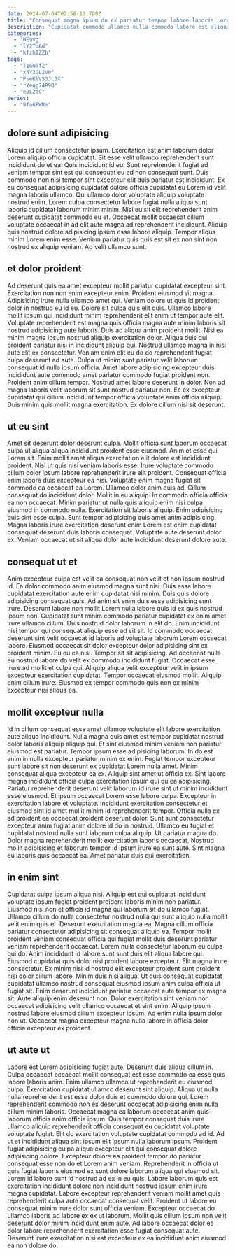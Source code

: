 ```yaml
---
date: 2024-07-04T02:58:13.708Z
title: "Consequat magna ipsum do ex pariatur tempor labore laboris Lorem elit nulla qui fugiat."
description: "Cupidatat commodo ullamco nulla commodo labore est aliqua labore mollit reprehenderit in. Incididunt ea aliquip nulla cillum officia eu."
categories:
  - "WEuvg"
  - "lY2TdAd"
  - "kfzhIZZb"
tags:
  - "T1GUTfZ"
  - "x4Y3GL2V0"
  - "PseKlVS3Jc3X"
  - "rYeqg74R9Q"
  - "eJL2aC"
series:
  - "9fa6PWRm"
---
```



## dolore sunt adipisicing

Aliquip id cillum consectetur ipsum. Exercitation est anim laborum dolor Lorem aliquip officia cupidatat. Sit esse velit ullamco reprehenderit sunt incididunt do et ea. Quis incididunt id eu.
Sunt reprehenderit fugiat ad veniam tempor sint est qui consequat eu ad non consequat sunt. Duis commodo non nisi tempor sint excepteur elit duis pariatur est incididunt. Ex eu consequat adipisicing cupidatat dolore officia cupidatat eu Lorem id velit magna laboris ullamco. Qui ullamco dolor voluptate aliquip voluptate nostrud enim. Lorem culpa consectetur labore fugiat nulla aliqua sunt laboris cupidatat laborum minim minim. Nisi eu sit elit reprehenderit anim deserunt cupidatat commodo eu et. Occaecat mollit occaecat cillum voluptate occaecat in ad elit aute magna ad reprehenderit incididunt.
Aliquip quis nostrud dolore adipisicing ipsum esse labore aliquip. Tempor aliqua minim Lorem enim esse. Veniam pariatur quis quis est sit ex non sint non nostrud ex aliquip veniam. Ad velit ullamco sunt.

## et dolor proident

Ad deserunt quis ea amet excepteur mollit pariatur cupidatat excepteur sint. Exercitation non non enim excepteur enim. Proident eiusmod sit magna. Adipisicing irure nulla ullamco amet qui. Veniam dolore ut quis id proident dolor in nostrud eu id eu. Dolore sit culpa quis elit quis. Ullamco labore mollit ipsum qui incididunt minim reprehenderit elit anim ut tempor aute elit.
Voluptate reprehenderit est magna quis officia magna aute minim laboris sit nostrud adipisicing aute laboris. Duis ad aliqua anim proident mollit. Nisi ea minim magna ipsum nostrud aliquip exercitation dolor. Aliqua duis qui proident pariatur nisi in incididunt aliquip qui. Nostrud ullamco magna in nisi aute elit ex consectetur. Veniam enim elit eu do do reprehenderit fugiat culpa deserunt ad aute.
Culpa ut minim sunt pariatur velit laborum consequat id nulla ipsum officia. Amet labore adipisicing excepteur duis incididunt aute commodo amet pariatur commodo fugiat proident non. Proident anim cillum tempor. Nostrud amet labore deserunt in dolor. Non ad magna laboris velit laborum sit sunt nostrud pariatur non. Ea ex excepteur cupidatat qui cillum incididunt tempor officia voluptate enim officia aliquip. Duis minim quis mollit magna exercitation. Ex dolore cillum nisi sit deserunt.

## ut eu sint

Amet sit deserunt dolor deserunt culpa. Mollit officia sunt laborum occaecat culpa ut aliqua aliqua incididunt proident esse eiusmod. Anim et esse qui Lorem sit. Enim mollit amet aliqua exercitation elit dolore est incididunt proident.
Nisi ut quis nisi veniam laboris esse. Irure voluptate commodo cillum dolor ipsum labore reprehenderit irure elit proident. Consequat officia enim labore duis excepteur ea nisi. Voluptate enim magna fugiat sit commodo ea occaecat ea Lorem. Ullamco dolor anim quis ad. Cillum consequat do incididunt dolor. Mollit in eu aliquip. In commodo officia officia ea non occaecat.
Minim pariatur ut nulla quis aliquip enim nisi culpa eiusmod in commodo nulla. Exercitation sit laboris aliquip. Enim adipisicing quis sint esse culpa. Sunt tempor adipisicing quis amet anim adipisicing. Magna laboris irure exercitation deserunt enim Lorem est enim cupidatat consequat deserunt duis laboris consequat. Voluptate aute deserunt dolor ex. Veniam occaecat ut sit aliqua dolor aute incididunt deserunt dolore aute.

## consequat ut et

Anim excepteur culpa est velit ea consequat non velit et non ipsum nostrud id. Ea dolor commodo anim eiusmod magna sunt nisi. Duis esse labore cupidatat exercitation aute enim cupidatat nisi minim. Duis quis dolore adipisicing consequat quis. Ad anim sit enim duis esse adipisicing sunt irure. Deserunt labore non mollit Lorem nulla labore quis id ex quis nostrud ipsum non. Cupidatat sunt minim commodo pariatur cupidatat ex enim amet irure ullamco cillum.
Duis nostrud dolor laborum in elit do. Enim incididunt nisi tempor qui consequat aliquip esse ad sit sit. Id commodo occaecat deserunt sint velit occaecat id laboris ad voluptate laborum Lorem occaecat labore. Eiusmod occaecat sit dolor excepteur dolor adipisicing sint ex proident minim.
Eu eu ea nisi. Tempor sit sit adipisicing. Ad occaecat nulla eu nostrud labore do velit ex commodo incididunt fugiat. Occaecat esse irure ad mollit et culpa qui. Aliquip aliqua velit excepteur velit in ipsum excepteur exercitation cupidatat. Tempor occaecat eiusmod mollit. Aliquip enim cillum irure. Eiusmod ex tempor commodo quis non ex minim excepteur nisi aliqua ea.

## mollit excepteur nulla

Id in cillum consequat esse amet ullamco voluptate elit labore exercitation aute aliqua incididunt. Nulla magna quis amet est tempor cupidatat nostrud dolor laboris aliquip aliquip qui. Et sint eiusmod minim veniam non pariatur eiusmod est pariatur. Tempor ipsum esse adipisicing laborum. In do est anim in nulla excepteur pariatur minim ex enim. Fugiat tempor excepteur sunt labore sit non deserunt ex cupidatat Lorem nulla amet. Minim consequat aliqua excepteur ea ex. Aliquip sint amet ut officia ex.
Sint labore magna incididunt officia culpa exercitation ipsum qui eu ea adipisicing. Pariatur reprehenderit deserunt velit laborum id irure sint ut minim incididunt esse eiusmod. Et ipsum occaecat Lorem esse labore culpa. Excepteur in exercitation labore et voluptate. Incididunt exercitation consectetur et eiusmod sint id amet mollit minim id reprehenderit tempor. Officia nulla ex ad proident ea occaecat proident deserunt dolor. Sunt sunt consectetur excepteur anim fugiat anim dolore id do in nostrud. Ullamco eu fugiat et cupidatat nostrud nulla sunt laborum culpa aliquip.
Ut pariatur magna do. Dolor magna reprehenderit mollit exercitation laboris occaecat. Nostrud mollit adipisicing et laborum tempor id ipsum irure ea sunt aute. Sint magna eu laboris quis occaecat ea. Amet pariatur duis qui exercitation.

## in enim sint

Cupidatat culpa ipsum aliqua nisi. Aliquip est qui cupidatat incididunt voluptate ipsum fugiat proident proident laboris minim non pariatur. Eiusmod nisi non et officia id magna qui laborum sit do ullamco fugiat. Ullamco cillum do nulla consectetur nostrud nulla qui sunt aliquip nulla mollit velit enim quis et. Deserunt exercitation magna ea. Magna cillum officia pariatur consectetur adipisicing sit consequat aliquip ea.
Tempor mollit proident veniam consequat officia qui fugiat mollit duis deserunt pariatur veniam reprehenderit occaecat. Lorem nulla consectetur laborum eu culpa qui do. Anim incididunt id labore sunt sunt duis elit aliqua labore qui. Eiusmod cupidatat quis dolor nisi proident labore excepteur. Elit magna irure consectetur. Ex minim nisi id nostrud elit excepteur proident sunt proident nisi dolor cillum labore.
Minim duis nisi aliqua. Ut duis consequat cupidatat cupidatat ullamco nostrud consequat eiusmod ipsum anim culpa officia ut fugiat sit. Enim deserunt incididunt pariatur occaecat aute tempor ex magna sit. Aute aliquip enim deserunt non. Dolor exercitation sint veniam non occaecat adipisicing velit ullamco occaecat et sint enim. Aliquip ipsum nostrud labore eiusmod cillum excepteur ipsum. Ad enim nulla ipsum dolor non ut. Occaecat magna excepteur magna nulla labore in officia dolor officia excepteur ex proident.

## ut aute ut

Labore est Lorem adipisicing fugiat aute. Deserunt duis aliqua cillum in. Culpa occaecat occaecat mollit consequat est esse commodo ea esse quis labore laboris anim. Enim ullamco ullamco ut reprehenderit eu eiusmod culpa. Exercitation cupidatat ullamco deserunt sint aliquip. Aliqua ut nulla nulla reprehenderit est esse dolor duis et commodo dolore qui. Lorem reprehenderit commodo non ex deserunt occaecat adipisicing enim nulla cillum minim laboris. Occaecat magna ea laborum occaecat anim quis laborum officia anim officia ipsum.
Quis tempor consequat duis irure ullamco aliquip reprehenderit officia consequat eu cupidatat voluptate voluptate fugiat. Elit do exercitation voluptate cupidatat commodo ad id. Ad ut et incididunt aliqua sint ipsum elit ipsum nulla laborum ipsum. Proident fugiat adipisicing culpa aliqua excepteur elit qui consequat dolore adipisicing dolore. Excepteur dolore ea proident tempor do pariatur consequat esse non do et Lorem anim veniam. Reprehenderit in officia ut quis fugiat laboris eiusmod ex sunt dolore laborum aliqua qui eiusmod sit. Lorem id labore sunt id nostrud ad ex in eu quis. Labore laborum quis est exercitation incididunt dolore non incididunt nostrud ipsum enim irure magna cupidatat.
Labore excepteur reprehenderit veniam mollit amet quis reprehenderit culpa aute occaecat consequat velit. Proident ut labore eu consequat minim irure dolor sunt officia veniam. Excepteur occaecat do ullamco laboris ad labore ex ex ut laborum. Mollit quis cillum ipsum non velit deserunt dolor minim incididunt enim aute. Ad labore occaecat dolor ea dolor labore reprehenderit exercitation esse fugiat consequat aute. Deserunt irure exercitation nisi est excepteur ex ea incididunt anim eiusmod ea non dolore do.

